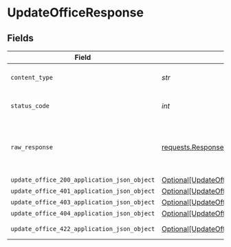 # UpdateOfficeResponse


## Fields

| Field                                                                                                 | Type                                                                                                  | Required                                                                                              | Description                                                                                           |
| ----------------------------------------------------------------------------------------------------- | ----------------------------------------------------------------------------------------------------- | ----------------------------------------------------------------------------------------------------- | ----------------------------------------------------------------------------------------------------- |
| `content_type`                                                                                        | *str*                                                                                                 | :heavy_check_mark:                                                                                    | HTTP response content type for this operation                                                         |
| `status_code`                                                                                         | *int*                                                                                                 | :heavy_check_mark:                                                                                    | HTTP response status code for this operation                                                          |
| `raw_response`                                                                                        | [requests.Response](https://requests.readthedocs.io/en/latest/api/#requests.Response)                 | :heavy_minus_sign:                                                                                    | Raw HTTP response; suitable for custom response parsing                                               |
| `update_office_200_application_json_object`                                                           | [Optional[UpdateOffice200ApplicationJSON]](../../models/operations/updateoffice200applicationjson.md) | :heavy_minus_sign:                                                                                    | OK                                                                                                    |
| `update_office_401_application_json_object`                                                           | [Optional[UpdateOffice401ApplicationJSON]](../../models/operations/updateoffice401applicationjson.md) | :heavy_minus_sign:                                                                                    | Unauthenticated                                                                                       |
| `update_office_403_application_json_object`                                                           | [Optional[UpdateOffice403ApplicationJSON]](../../models/operations/updateoffice403applicationjson.md) | :heavy_minus_sign:                                                                                    | Forbidden                                                                                             |
| `update_office_404_application_json_object`                                                           | [Optional[UpdateOffice404ApplicationJSON]](../../models/operations/updateoffice404applicationjson.md) | :heavy_minus_sign:                                                                                    | Not Found                                                                                             |
| `update_office_422_application_json_object`                                                           | [Optional[UpdateOffice422ApplicationJSON]](../../models/operations/updateoffice422applicationjson.md) | :heavy_minus_sign:                                                                                    | Invalid data posted                                                                                   |